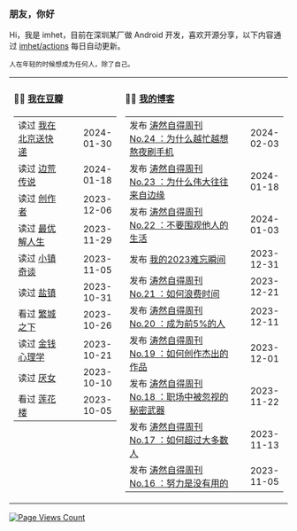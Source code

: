 ### 朋友，你好

Hi，我是 imhet，目前在深圳某厂做 Android 开发，喜欢开源分享，以下内容通过 <a href="https://github.com/imhet/imhet/actions" target="_blank">imhet/actions</a> 每日自动更新。

<!-- juzi starts -->
```
人在年轻的时候想成为任何人，除了自己。
```
<!-- juzi ends -->


<table width="900px">
<tr>
<td valign="top" width="40%">

#### 🤾‍♂️  <a href="https://www.douban.com/people/heyitao/" target="_blank">我在豆瓣</a>

<!-- douban starts -->
| | |
 |:------------- | -------------: |
| 读过 <a href='https://book.douban.com/subject/36150423/' target='_blank'>我在北京送快递</a> | 2024-01-30 |
| 读过 <a href='https://book.douban.com/subject/1683659/' target='_blank'>边荒传说</a> | 2024-01-18 |
| 读过 <a href='https://book.douban.com/subject/35431378/' target='_blank'>创作者</a> | 2023-12-06 |
| 读过 <a href='https://book.douban.com/subject/36242339/' target='_blank'>最优解人生</a> | 2023-11-29 |
| 读过 <a href='https://book.douban.com/subject/35556905/' target='_blank'>小镇奇谈</a> | 2023-11-05 |
| 读过 <a href='https://book.douban.com/subject/36193112/' target='_blank'>盐镇</a> | 2023-10-31 |
| 看过 <a href='http://movie.douban.com/subject/35725842/' target='_blank'>繁城之下</a> | 2023-10-26 |
| 读过 <a href='https://book.douban.com/subject/36415996/' target='_blank'>金钱心理学</a> | 2023-10-21 |
| 读过 <a href='https://book.douban.com/subject/36314870/' target='_blank'>厌女</a> | 2023-10-10 |
| 看过 <a href='http://movie.douban.com/subject/35633163/' target='_blank'>莲花楼</a> | 2023-10-05 |
<!-- douban ends -->

</td>


<td valign="top" width="60%">

#### 🤹‍♀️ <a href="https://heyitao.com/" target="_blank">我的博客</a>

<!-- blog starts -->
| | |
 |:------------- | -------------: |
| 发布 <a href='http://heyitao.com/post/beyond-code-weekly-024' target='_blank'>涛然自得周刊 No.24 ：为什么越忙越想熬夜刷手机</a> | 2024-02-03 |
| 发布 <a href='http://heyitao.com/post/beyond-code-weekly-023' target='_blank'>涛然自得周刊 No.23 ：为什么伟大往往来自边缘</a> | 2024-01-18 |
| 发布 <a href='http://heyitao.com/post/beyond-code-weekly-022' target='_blank'>涛然自得周刊 No.22 ：不要围观他人的生活</a> | 2024-01-03 |
| 发布 <a href='http://heyitao.com/post/my-2023' target='_blank'>我的2023难忘瞬间</a> | 2023-12-31 |
| 发布 <a href='http://heyitao.com/post/beyond-code-weekly-021' target='_blank'>涛然自得周刊 No.21 ：如何浪费时间</a> | 2023-12-21 |
| 发布 <a href='http://heyitao.com/post/beyond-code-weekly-020' target='_blank'>涛然自得周刊 No.20 ：成为前5%的人</a> | 2023-12-11 |
| 发布 <a href='http://heyitao.com/post/beyond-code-weekly-019' target='_blank'>涛然自得周刊 No.19 ：如何创作杰出的作品</a> | 2023-12-01 |
| 发布 <a href='http://heyitao.com/post/beyond-code-weekly-018' target='_blank'>涛然自得周刊 No.18 ：职场中被忽视的秘密武器</a> | 2023-11-22 |
| 发布 <a href='http://heyitao.com/post/beyond-code-weekly-017' target='_blank'>涛然自得周刊 No.17 ：如何超过大多数人</a> | 2023-11-13 |
| 发布 <a href='http://heyitao.com/post/beyond-code-weekly-016' target='_blank'>涛然自得周刊 No.16 ：努力是没有用的</a> | 2023-11-05 |
<!-- blog ends -->

</td>
</tr>


</table>

[![Page Views Count](https://badges.toozhao.com/badges/01HG0ZMWVAHYZ149GQ6Z5JYVF5/green.svg)](https://badges.toozhao.com/stats/01HG0ZMWVAHYZ149GQ6Z5JYVF5 "Since 2023-11-24")